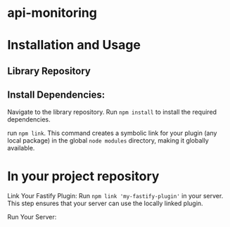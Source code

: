 # api-monitoring

# Installation and Usage

## Library Repository
## Install Dependencies:

Navigate to the library repository.
Run `npm install` to install the required dependencies.

run `npm link`.
This command creates a symbolic link for your plugin (any local package) in the global `node modules` directory, making it globally available. 


<!-- # Server Directory -->
<!-- ## Install Dependencies:

Navigate to the server directory.
Run `npm install` to install the necessary dependencies for your server.
Install ts-node (if not already installed):
If you haven’t installed ts-node, do so globally using `npm install -g ts-node`. -->

<!-- # Outer Repository (Linking the Plugin) -->

<!-- ## Link the Plugin:
In your project repository (where your server and library reside), run `npm link`.
This command creates a symbolic link for your plugin. -->

# In your project repository
Link Your Fastify Plugin:
Run `npm link 'my-fastify-plugin'` in your server.
This step ensures that your server can use the locally linked plugin.

Run Your Server:
<!-- Execute `ts-node` server to start your server.  -->